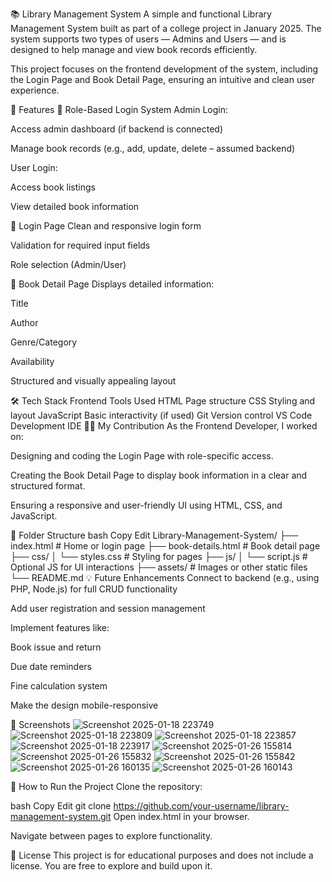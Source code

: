 📚 Library Management System
A simple and functional Library Management System built as part of a college project in January 2025. The system supports two types of users — Admins and Users — and is designed to help manage and view book records efficiently.

This project focuses on the frontend development of the system, including the Login Page and Book Detail Page, ensuring an intuitive and clean user experience.

🚀 Features
🔐 Role-Based Login System
Admin Login:

Access admin dashboard (if backend is connected)

Manage book records (e.g., add, update, delete – assumed backend)

User Login:

Access book listings

View detailed book information

📄 Login Page
Clean and responsive login form

Validation for required input fields

Role selection (Admin/User)

📘 Book Detail Page
Displays detailed information:

Title

Author

Genre/Category

Availability

Structured and visually appealing layout

🛠️ Tech Stack
Frontend	Tools Used
HTML	Page structure
CSS	Styling and layout
JavaScript	Basic interactivity (if used)
Git	Version control
VS Code	Development IDE
🧑‍💻 My Contribution
As the Frontend Developer, I worked on:

Designing and coding the Login Page with role-specific access.

Creating the Book Detail Page to display book information in a clear and structured format.

Ensuring a responsive and user-friendly UI using HTML, CSS, and JavaScript.

📁 Folder Structure
bash
Copy
Edit
Library-Management-System/
├── index.html               # Home or login page
├── book-details.html        # Book detail page
├── css/
│   └── styles.css           # Styling for pages
├── js/
│   └── script.js            # Optional JS for UI interactions
├── assets/                  # Images or other static files
└── README.md
💡 Future Enhancements
Connect to backend (e.g., using PHP, Node.js) for full CRUD functionality

Add user registration and session management

Implement features like:

Book issue and return

Due date reminders

Fine calculation system

Make the design mobile-responsive

📸 Screenshots
![Screenshot 2025-01-18 223749](https://github.com/user-attachments/assets/05f0d092-2070-4f98-9cf0-71ebae624705)
![Screenshot 2025-01-18 223809](https://github.com/user-attachments/assets/177a44df-2c25-4677-ba23-806f06b15d30)
![Screenshot 2025-01-18 223857](https://github.com/user-attachments/assets/a97b8272-e015-41b2-8c4f-3ff515d70e8c)
![Screenshot 2025-01-18 223917](https://github.com/user-attachments/assets/68a97175-851f-4be9-b266-3a92488a7c75)
![Screenshot 2025-01-26 155814](https://github.com/user-attachments/assets/6d301247-deee-479e-806e-9eb623df68b9)
![Screenshot 2025-01-26 155832](https://github.com/user-attachments/assets/bbe9754e-f3c0-4c0a-a82a-9c43c9f3c94e)
![Screenshot 2025-01-26 155842](https://github.com/user-attachments/assets/a3e2928c-cedc-4ac2-b0a7-7716cbc5f13a)
![Screenshot 2025-01-26 160135](https://github.com/user-attachments/assets/036925ee-3015-4ef7-878d-63c7f645f2ee)
![Screenshot 2025-01-26 160143](https://github.com/user-attachments/assets/39bc7ed0-93e2-4c99-9841-a6c23e8d32b5)

📌 How to Run the Project
Clone the repository:

bash
Copy
Edit
git clone https://github.com/your-username/library-management-system.git
Open index.html in your browser.

Navigate between pages to explore functionality.

📝 License
This project is for educational purposes and does not include a license. You are free to explore and build upon it.

